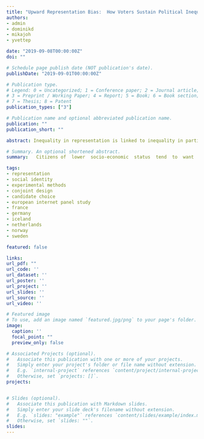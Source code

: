 ```yaml
---
title: "Upward Representation Bias:  How Voters Sustain Political Inequality"
authors:
- admin
- dominikd
- mikajoh
- yvettep

date: "2019-09-08T00:00:00Z"
doi: ""

# Schedule page publish date (NOT publication's date).
publishDate: "2019-09-01T00:00:00Z"

# Publication type.
# Legend: 0 = Uncategorized; 1 = Conference paper; 2 = Journal article;
# 3 = Preprint / Working Paper; 4 = Report; 5 = Book; 6 = Book section;
# 7 = Thesis; 8 = Patent
publication_types: ["3"]

# Publication name and optional abbreviated publication name.
publication: ""
publication_short: ""

abstract: Inequality in representation is linked to inequality in participation, where social groups withlow turnout levels in elections tend to be underrepresented in decision-making bodies.  Equality in participation has thus rightfully been identified as a pivotal concern in order to achieveequality in representation. We show here, however, that equal participation is an insufficient condition due to what we label as the upward representation bias.  Citizens of  lower  socio-economic  status  tend  to  want  politicians  with  higher  socio-economic  status even if they know their political views will be less represented.  We demonstrate this phenomenon using a candidate choice experiment fielded in probability-based surveys in France, Germany, Iceland, The Netherlands, Norway, and Sweden (N=17,964).  These types of voter biases reinforce existing inequalities even under equal participation.

# Summary. An optional shortened abstract.
summary:   Citizens of  lower  socio-economic  status  tend  to  want  politicians  with  higher  socio-economic  status even if they know their political views will be less represented.

tags:
- representation
- social identity
- experimental methods
- conjoint design
- candidate choice
- european internet panel study
- france
- germany
- iceland
- netherlands
- norway
- sweden

featured: false

links:
url_pdf: ""
url_code: ''
url_dataset: ''
url_poster: ''
url_project: ''
url_slides: ''
url_source: ''
url_video: ''

# Featured image
# To use, add an image named `featured.jpg/png` to your page's folder. 
image:
  caption: ''
  focal_point: ""
  preview_only: false

# Associated Projects (optional).
#   Associate this publication with one or more of your projects.
#   Simply enter your project's folder or file name without extension.
#   E.g. `internal-project` references `content/project/internal-project/index.md`.
#   Otherwise, set `projects: []`.
projects:


# Slides (optional).
#   Associate this publication with Markdown slides.
#   Simply enter your slide deck's filename without extension.
#   E.g. `slides: "example"` references `content/slides/example/index.md`.
#   Otherwise, set `slides: ""`.
slides: 
---
```


